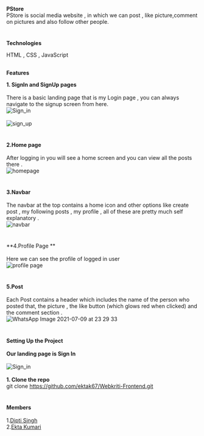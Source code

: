 **PStore**
<br>
PStore is social media  website , in which we can post , like picture,comment on pictures and also follow other people. <br>
#
**Technologies**<br>

HTML , CSS , JavaScript  
##

**Features** 

**1. SignIn and SignUp pages**<br><br>
There is a basic landing page that is my Login page , you can always navigate to the signup screen from here.<br>
![Sign_in](https://user-images.githubusercontent.com/82212464/125115104-83134c00-e108-11eb-9dfb-b97d78971c1b.png)
<br><br>
![sign_up](https://user-images.githubusercontent.com/82212464/125115413-ebfac400-e108-11eb-92c5-5833a19dc1e7.png)

#
**2.Home page** <br><br>
After logging in you will see a home screen and you can view all the posts there .<br>
![homepage](https://user-images.githubusercontent.com/82212464/125116467-624bf600-e10a-11eb-93c7-cb1fbe7b1e96.png)
#
**3.Navbar** <br><br>
The navbar at the top contains a home icon and other options like create post , my following posts , my profile , all of these are pretty much self explanatory .<br>
![navbar](https://user-images.githubusercontent.com/82212464/125115418-edc48780-e108-11eb-81ec-b988d09447c3.png)<br>
#
**4.Profile Page **<br><br>
Here we can see the profile of logged in user <br>
![profile page](https://user-images.githubusercontent.com/82212464/125116463-60823280-e10a-11eb-9215-44554bfb6553.png)

#
**5.Post** <br><br>
Each Post contains a header which includes the name of the person who posted that, the picture , the like button (which glows red when clicked) and the comment section .<br>
![WhatsApp Image 2021-07-09 at 23 29 33](https://user-images.githubusercontent.com/82212464/125119165-52361580-e10e-11eb-8cb9-90ebd25051ec.jpeg)


#

**Setting Up the Project**<br><br>
     **Our landing page is Sign In** <br> <br>
     ![Sign_in](https://user-images.githubusercontent.com/82212464/125115104-83134c00-e108-11eb-9dfb-b97d78971c1b.png)<br><br>
**1. Clone the repo**<br>
git clone https://github.com/ektak67/Webkriti-Frontend.git
#
**Members**<br><br>
1.[Dipti Singh](https://github.com/Dipti1202)<br>
2.[Ekta Kumari](https://github.com/ektak67)
